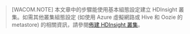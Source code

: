 > [WACOM.NOTE] 本文章中的步驟能使用基本組態設定建立 HDInsight 叢集。如需其他叢集組態設定 (如使用 Azure 虛擬網路或 Hive 和 Oozie 的 metastore) 的相關資訊，請參閱[佈建 HDInsight 叢集][佈建 HDInsight 叢集]。

  [佈建 HDInsight 叢集]: http://azure.microsoft.com/zh-tw/documentation/articles/hdinsight-provision-clusters/
